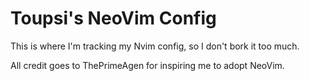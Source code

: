 # Toupsi's NeoVim Config

This is where I'm tracking my Nvim config, so I don't bork it too much.

All credit goes to ThePrimeAgen for inspiring me to adopt NeoVim.
